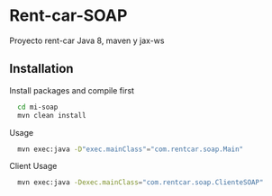 
# Rent-car-SOAP

Proyecto rent-car Java 8, maven y jax-ws


## Installation

Install packages and compile first

```bash
  cd mi-soap
  mvn clean install
```

Usage
```bash
  mvn exec:java -D"exec.mainClass"="com.rentcar.soap.Main"
```

Client Usage
```bash
  mvn exec:java -Dexec.mainClass="com.rentcar.soap.ClienteSOAP"
```

    